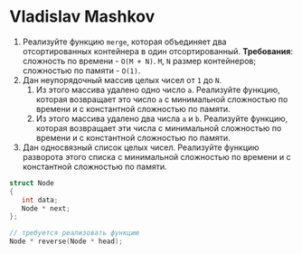 # Vladislav Mashkov
1. Реализуйте функцию `merge`, которая объединяет два отсортированных контейнера в один отсортированный. **Требования**: сложность по времени - `O(M + N)`. `M`, `N` размер контейнеров; сложностью по памяти - `O(1)`.
1. Дан неупорядочный массив целых чисел от `1` до `N`.
    1. Из этого массива удалено одно число `a`. Реализуйте функцию, которая возвращает это число `a` с минимальной сложностью по времени и с константной сложностью по памяти.
    1. Из этого массива удалено два числа `a` и `b`. Реализуйте функцию, которая возвращает эти числа с минимальной сложностью по времени и с константной сложностью по памяти.
1. Дан односвязный список целых чисел. Реализуйте функцию разворота этого списка с минимальной сложностью по времени и с константной сложностью по памяти.
```cpp
struct Node
{
   int data;
   Node * next;
};

// требуется реализовать функцию
Node * reverse(Node * head);
```
